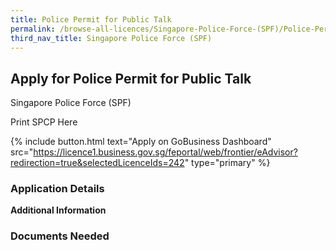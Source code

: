 ```yaml
---
title: Police Permit for Public Talk
permalink: /browse-all-licences/Singapore-Police-Force-(SPF)/Police-Permit-for-Public-Talk
third_nav_title: Singapore Police Force (SPF)
---
```


## Apply for Police Permit for Public Talk

Singapore Police Force (SPF)

Print SPCP Here


{% include button.html text="Apply on GoBusiness Dashboard" src="https://licence1.business.gov.sg/feportal/web/frontier/eAdvisor?redirection=true&selectedLicenceIds=242" type="primary" %}

### Application Details

**Additional Information**

### Documents Needed

